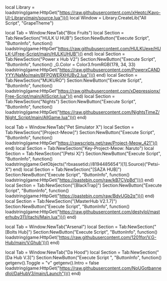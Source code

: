 local Library = loadstring(game:HttpGet("https://raw.githubusercontent.com/xHeptc/Kavo-UI-Library/main/source.lua"))()
local Window = Library.CreateLib("All Script", "GrapeTheme")

local Tab = Window:NewTab("Blox Fruits")
local Section = Tab:NewSection("HULK U HUB")
Section:NewButton("Execute Script", "ButtonInfo", function()
    loadstring(game:HttpGet"https://raw.githubusercontent.com/HULKUexe/HULK-UFree-Script/main/HULKUHUB")()
end)
local Section = Tab:NewSection("Power x Hub V2")
Section:NewButton("Execute Script", "ButtonInfo", function()
    _G.Color = Color3.fromRGB(178, 34, 33)
loadstring(game:HttpGet("https://raw.githubusercontent.com/PowerxCANDYYY/NaMo/main/BFPOWERXHUBv2.lua"))()
end)
local Section = Tab:NewSection("MUKURO")
Section:NewButton("Execute Script", "ButtonInfo", function()
    loadstring(game:HttpGet"https://raw.githubusercontent.com/xDepressionx/Free-Script/main/AllScript.lua")()
end)
local Section = Tab:NewSection("Nights")
Section:NewButton("Execute Script", "ButtonInfo", function()
    loadstring(game:HttpGet("https://raw.githubusercontent.com/NightsTimeZ/Night_Script/main/AllGame.lua"))()
end)

local Tab = Window:NewTab("Pet Simulator X")
local Section = Tab:NewSection("[Project-Meow]")
Section:NewButton("Execute Script", "ButtonInfo", function()
    loadstring(game:HttpGet"https://rawscripts.net/raw/Project-Meow_421")()
end)
local Section = Tab:NewSection("Key-Project-Meow: Naruto")
local Section = Tab:NewSection("[Petsi X]")
Section:NewButton("Execute Script", "ButtonInfo", function()
    loadstring(game:GetObjects("rbxassetid://8194485654")[1].Source)("Petsi-X")
end)
local Section = Tab:NewSection("[SAZA HUB]")
Section:NewButton("Execute Script", "ButtonInfo", function()
    loadstring(game:HttpGet("https://pastebin.com/raw/kB7CVpBd"))()
end)
local Section = Tab:NewSection("[BlackTrap]")
Section:NewButton("Execute Script", "ButtonInfo", function()
    loadstring(game:HttpGet("https://pastebin.com/raw/BdvUGb2q"))()
end)
local Section = Tab:NewSection("[MasterHub V2.1.7]")
Section:NewButton("Execute Script", "ButtonInfo", function()
    loadstring(game:HttpGet("https://raw.githubusercontent.com/destylol/masterhubv311/itachi/Main.lua"))()
end)

local Tab = Window:NewTab("Arsenal")
local Section = Tab:NewSection("[Bolts Hub]")
Section:NewButton("Execute Script", "ButtonInfo", function()
    loadstring(game:HttpGet('https://raw.githubusercontent.com/1201for/V.G-Hub/main/V.Ghub'))()
end)

local Tab = Window:NewTab("Da Hood")
local Section = Tab:NewSection("[Da Hub V.3]")
Section:NewButton("Execute Script   ", "ButtonInfo", function()
    getgenv().Toggle = "v"
getgenv().Intro = false
loadstring(game:HttpGet("https://raw.githubusercontent.com/NoUGotbannedlol/DaHubV3/main/Launch"))()
end)
